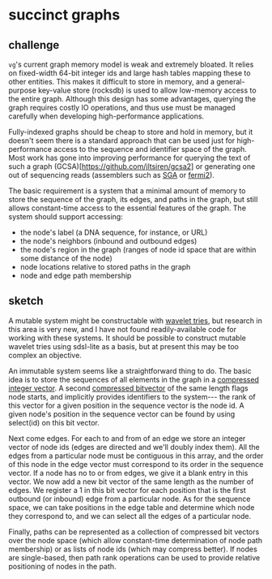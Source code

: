 # succinct graphs

## challenge

`vg`'s current graph memory model is weak and extremely bloated. It relies on fixed-width 64-bit integer ids and large hash tables mapping these to other entities. This makes it difficult to store in memory, and a general-purpose key-value store (rocksdb) is used to allow low-memory access to the entire graph. Although this design has some advantages, querying the graph requires costly IO operations, and thus use must be managed carefully when developing high-performance applications.

Fully-indexed graphs should be cheap to store and hold in memory, but it doesn't seem there is a standard approach that can be used just for high-performance access to the sequence and identifier space of the graph. Most work has gone into improving performance for querying the text of such a graph (GCSA)[https://github.com/jltsiren/gcsa2] or generating one out of sequencing reads (assemblers such as [SGA](https://github.com/jts/sga) or [fermi2](https://github.com/lh3/fermi2)).

The basic requirement is a system that a minimal amount of memory to store the sequence of the graph, its edges, and paths in the graph, but still allows constant-time access to the essential features of the graph. The system should support accessing:

* the node's label (a DNA sequence, for instance, or URL)
* the node's neighbors (inbound and outbound edges)
* the node's region in the graph (ranges of node id space that are within some distance of the node)
* node locations relative to stored paths in the graph
* node and edge path membership

## sketch

A mutable system might be constructable with [wavelet tries](http://arxiv.org/abs/1204.3581), but research in this area is very new, and I have not found readily-available code for working with these systems. It should be possible to construct mutable wavelet tries using sdsl-lite as a basis, but at present this may be too complex an objective.

An immutable system seems like a straightforward thing to do. The basic idea is to store the sequences of all elements in the graph in a [compressed integer vector](https://github.com/simongog/sdsl-lite/blob/master/include/sdsl/enc_vector.hpp#L48-L58). A second [compressed bitvector](https://github.com/simongog/sdsl-lite/blob/master/include/sdsl/rrr_vector.hpp) of the same length flags node starts, and implicitly provides identifiers to the system--- the rank of this vector for a given position in the sequence vector is the node id. A given node's position in the sequence vector can be found by using select(id) on this bit vector.

Next come edges. For each to and from of an edge we store an integer vector of node ids (edges are directed and we'll doubly index them). All the edges from a particular node must be contiguous in this array, and the order of this node in the edge vector must correspond to its order in the sequence vector. If a node has no to or from edges, we give it a blank entry in this vector. We now add a new bit vector of the same length as the number of edges. We register a 1 in this bit vector for each position that is the first outbound (or inbound) edge from a particular node. As for the sequence space, we can take positions in the edge table and determine which node they correspond to, and we can select all the edges of a particular node.

Finally, paths can be represented as a collection of compressed bit vectors over the node space (which allow constant-time determination of node path membership) or as lists of node ids (which may compress better). If nodes are single-based, then path rank operations can be used to provide relative positioning of nodes in the path.
